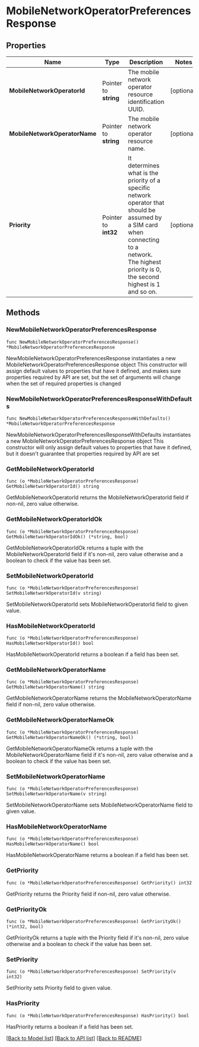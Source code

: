 # MobileNetworkOperatorPreferencesResponse

## Properties

Name | Type | Description | Notes
------------ | ------------- | ------------- | -------------
**MobileNetworkOperatorId** | Pointer to **string** | The mobile network operator resource identification UUID. | [optional] 
**MobileNetworkOperatorName** | Pointer to **string** | The mobile network operator resource name. | [optional] 
**Priority** | Pointer to **int32** | It determines what is the priority of a specific network operator that should be assumed by a SIM card when connecting to a network. The highest priority is 0, the second highest is 1 and so on. | [optional] 

## Methods

### NewMobileNetworkOperatorPreferencesResponse

`func NewMobileNetworkOperatorPreferencesResponse() *MobileNetworkOperatorPreferencesResponse`

NewMobileNetworkOperatorPreferencesResponse instantiates a new MobileNetworkOperatorPreferencesResponse object
This constructor will assign default values to properties that have it defined,
and makes sure properties required by API are set, but the set of arguments
will change when the set of required properties is changed

### NewMobileNetworkOperatorPreferencesResponseWithDefaults

`func NewMobileNetworkOperatorPreferencesResponseWithDefaults() *MobileNetworkOperatorPreferencesResponse`

NewMobileNetworkOperatorPreferencesResponseWithDefaults instantiates a new MobileNetworkOperatorPreferencesResponse object
This constructor will only assign default values to properties that have it defined,
but it doesn't guarantee that properties required by API are set

### GetMobileNetworkOperatorId

`func (o *MobileNetworkOperatorPreferencesResponse) GetMobileNetworkOperatorId() string`

GetMobileNetworkOperatorId returns the MobileNetworkOperatorId field if non-nil, zero value otherwise.

### GetMobileNetworkOperatorIdOk

`func (o *MobileNetworkOperatorPreferencesResponse) GetMobileNetworkOperatorIdOk() (*string, bool)`

GetMobileNetworkOperatorIdOk returns a tuple with the MobileNetworkOperatorId field if it's non-nil, zero value otherwise
and a boolean to check if the value has been set.

### SetMobileNetworkOperatorId

`func (o *MobileNetworkOperatorPreferencesResponse) SetMobileNetworkOperatorId(v string)`

SetMobileNetworkOperatorId sets MobileNetworkOperatorId field to given value.

### HasMobileNetworkOperatorId

`func (o *MobileNetworkOperatorPreferencesResponse) HasMobileNetworkOperatorId() bool`

HasMobileNetworkOperatorId returns a boolean if a field has been set.

### GetMobileNetworkOperatorName

`func (o *MobileNetworkOperatorPreferencesResponse) GetMobileNetworkOperatorName() string`

GetMobileNetworkOperatorName returns the MobileNetworkOperatorName field if non-nil, zero value otherwise.

### GetMobileNetworkOperatorNameOk

`func (o *MobileNetworkOperatorPreferencesResponse) GetMobileNetworkOperatorNameOk() (*string, bool)`

GetMobileNetworkOperatorNameOk returns a tuple with the MobileNetworkOperatorName field if it's non-nil, zero value otherwise
and a boolean to check if the value has been set.

### SetMobileNetworkOperatorName

`func (o *MobileNetworkOperatorPreferencesResponse) SetMobileNetworkOperatorName(v string)`

SetMobileNetworkOperatorName sets MobileNetworkOperatorName field to given value.

### HasMobileNetworkOperatorName

`func (o *MobileNetworkOperatorPreferencesResponse) HasMobileNetworkOperatorName() bool`

HasMobileNetworkOperatorName returns a boolean if a field has been set.

### GetPriority

`func (o *MobileNetworkOperatorPreferencesResponse) GetPriority() int32`

GetPriority returns the Priority field if non-nil, zero value otherwise.

### GetPriorityOk

`func (o *MobileNetworkOperatorPreferencesResponse) GetPriorityOk() (*int32, bool)`

GetPriorityOk returns a tuple with the Priority field if it's non-nil, zero value otherwise
and a boolean to check if the value has been set.

### SetPriority

`func (o *MobileNetworkOperatorPreferencesResponse) SetPriority(v int32)`

SetPriority sets Priority field to given value.

### HasPriority

`func (o *MobileNetworkOperatorPreferencesResponse) HasPriority() bool`

HasPriority returns a boolean if a field has been set.


[[Back to Model list]](../README.md#documentation-for-models) [[Back to API list]](../README.md#documentation-for-api-endpoints) [[Back to README]](../README.md)


